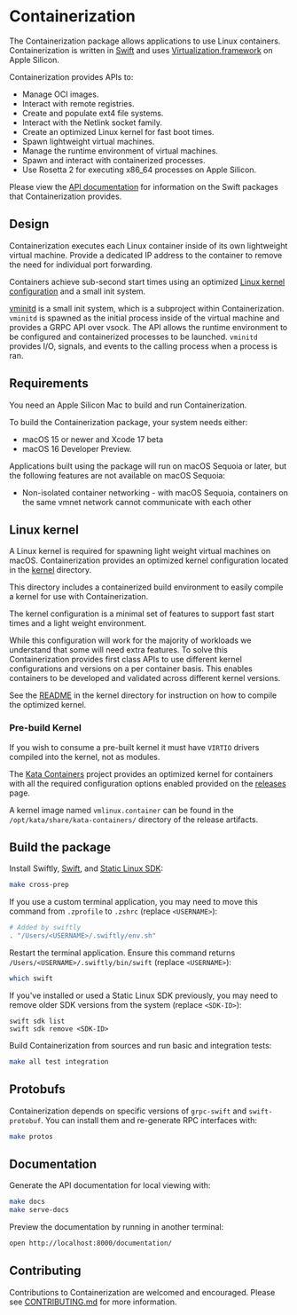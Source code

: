 # Containerization

The Containerization package allows applications to use Linux containers.
Containerization is written in [Swift](https://www.swift.org) and uses [Virtualization.framework](https://developer.apple.com/documentation/virtualization) on Apple Silicon.

Containerization provides APIs to:
- Manage OCI images.
- Interact with remote registries.
- Create and populate ext4 file systems.
- Interact with the Netlink socket family.
- Create an optimized Linux kernel for fast boot times.
- Spawn lightweight virtual machines.
- Manage the runtime environment of virtual machines.
- Spawn and interact with containerized processes.
- Use Rosetta 2 for executing x86_64 processes on Apple Silicon.

Please view the [API documentation]() for information on the Swift packages that Containerization provides.

## Design

Containerization executes each Linux container inside of its own lightweight virtual machine.
Provide a dedicated IP address to the container to remove the need for individual port forwarding.

Containers achieve sub-second start times using an optimized [Linux kernel configuration](/kernel) and a small init system.

[vminitd](/vminitd) is a small init system, which is a subproject within Containerization.
`vminitd` is spawned as the initial process inside of the virtual machine and provides a GRPC API over vsock.
The API allows the runtime environment to be configured and containerized processes to be launched.
`vminitd` provides I/O, signals, and events to the calling process when a process is ran.

## Requirements

You need an Apple Silicon Mac to build and run Containerization.

To build the Containerization package, your system needs either:

- macOS 15 or newer and Xcode 17 beta
- macOS 16 Developer Preview.

Applications built using the package will run on macOS Sequoia or later, but the following features are not available on macOS Sequoia:

- Non-isolated container networking - with macOS Sequoia, containers on the same vmnet network cannot communicate with each other

## Linux kernel

A Linux kernel is required for spawning light weight virtual machines on macOS.
Containerization provides an optimized kernel configuration located in the [kernel](./kernel) directory.

This directory includes a containerized build environment to easily compile a kernel for use with Containerization.

The kernel configuration is a minimal set of features to support fast start times and a light weight environment.

While this configuration will work for the majority of workloads we understand that some will need extra features.
To solve this Containerization provides first class APIs to use different kernel configurations and versions on a per container basis.
This enables containers to be developed and validated across different kernel versions.

See the [README](/kernel/README.md) in the kernel directory for instruction on how to compile the optimized kernel.

### Pre-build Kernel

If you wish to consume a pre-built kernel it must have `VIRTIO` drivers compiled into the kernel, not as modules.

The [Kata Containers](https://github.com/kata-containers/kata-containers) project provides an optimized kernel for containers with all the required configuration options enabled provided on the [releases](https://github.com/kata-containers/kata-containers/releases/) page.

A kernel image named `vmlinux.container` can be found in the `/opt/kata/share/kata-containers/` directory of the release artifacts.

## Build the package

Install Swiftly, [Swift](https://www.swift.org), and [Static Linux SDK](https://www.swift.org/documentation/articles/static-linux-getting-started.html):

```bash
make cross-prep
```

If you use a custom terminal application, you may need to move this command from `.zprofile` to `.zshrc` (replace `<USERNAME>`):
```bash
# Added by swiftly
. "/Users/<USERNAME>/.swiftly/env.sh"
```

Restart the terminal application. Ensure this command returns `/Users/<USERNAME>/.swiftly/bin/swift` (replace `<USERNAME>`):
```bash
which swift
```

If you've installed or used a Static Linux SDK previously, you may need to remove older SDK versions from the system (replace `<SDK-ID>`):
```
swift sdk list
swift sdk remove <SDK-ID>
```

Build Containerization from sources and run basic and integration tests:

```bash
make all test integration
```

## Protobufs

Containerization depends on specific versions of `grpc-swift` and `swift-protobuf`. You can install them and re-generate RPC interfaces with:

```bash
make protos
```

## Documentation

Generate the API documentation for local viewing with:

```bash
make docs
make serve-docs
```

Preview the documentation by running in another terminal:

```bash
open http://localhost:8000/documentation/
```

## Contributing 

Contributions to Containerization are welcomed and encouraged. Please see [CONTRIBUTING.md](/CONTRIBUTING.md) for more information.
